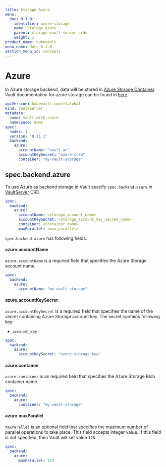 ```yaml
---
title: Storage Azure
menu:
  docs_0.1.0:
    identifier: azure-storage
    name: Storage Azure
    parent: storage-vault-server-crds
    weight: 1
product_name: kubevault
menu_name: docs_0.1.0
section_menu_id: concepts
---
```

# Azure

In Azure storage backend, data will be stored in [Azure Storage Container](https://azure.microsoft.com/en-us/services/storage/). Vault documentation for azure storage can be found in [here](https://www.vaultproject.io/docs/configuration/storage/azure.html).

```yaml
apiVersion: kubevault.com/v1alpha1
kind: VaultServer
metadata:
  name: vault-with-azure
  namespace: demo
spec:
  nodes: 1
  version: "0.11.1"
  backend:
    azure:
      accountName: "vault-ac"
      accountKeySecret: "azure-cred"
      container: "my-vault-storage"
```

## spec.backend.azure

To use Azure as backend storage in Vault specify `spec.backend.azure` in [VaultServer](/docs/concepts/vault-server-crds/vaultserver.md) CRD.

```yaml
spec:
  backend:
    azure:
      accountName: <storage_account_name>
      accountKeySecret: <storage_account_key_secret_name>
      container: <container_name>
      maxParallel: <max_parallel>
```

`spec.backend.azure` has following fields:

#### azure.accountName

`azure.accountName` is a required field that specifies the Azure Storage account name.

```yaml
spec:
  backend:
    azure:
      accountName: "my-vault-storage"
```

#### azure.accountKeySecret

`azure.accountKeySecret` is a required field that specifies the name of the secret containing Azure Storage account key. The secret contains following key:

- `account_key`

```yaml
spec:
  backend:
    azure:
      accountKeySecret: "azure-storage-key"
```

#### azure.container

`azure.container` is an required field that specifies the Azure Storage Blob container name.

```yaml
spec:
  backend:
    azure:
      container: "my-vault-storage"
```

#### azure.maxParallel

`maxParallel` is an optional field that specifies the maximum number of parallel operations to take place. This field accepts integer value. If this field is not specified, then Vault will set value `128`.

```yaml
spec:
  backend:
    azure:
      maxParallel: 124
```
